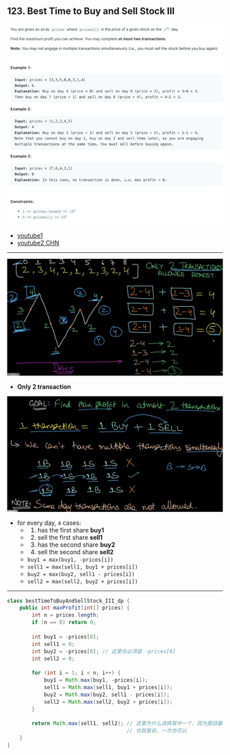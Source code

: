 ## 123. Best Time to Buy and Sell Stock III
![](img/2023-03-31-10-14-06.png)

- [youtube1](https://www.youtube.com/watch?v=37s1_xBiqH0&t=166s)
- [youtube2 CHN](https://www.youtube.com/watch?v=USEFjOtuyA4&t=706s)
---
![](img/2023-03-31-10-14-47.png)

- **Only 2 transaction**

![](img/2023-03-31-16-26-18.png)

- for every day, `4` cases:
  - 1. has the first share **buy1**
  - 2. sell the first share **sell1**
  - 3. has the second share **buy2**
  - 4. sell the second share **sell2**
  - `buy1 = max(buy1, -prices[i])`
  - `sell1 = max(sell1, buy1 + prices[i])`
  - `buy2 = max(buy2, sell1 - prices[i])`
  - `sell2 = max(sell2, buy2 + prices[i])`
---

```java
class bestTimeToBuyAndSellStock_III_dp {
    public int maxProfit(int[] prices) {
        int n = prices.length;
        if (n == 0) return 0;

        int buy1 = -prices[0];
        int sell1 = 0;
        int buy2 = -prices[0]; // 这里也必须是 -prices[0]
        int sell2 = 0;

        for (int i = 1; i < n; i++) {
            buy1 = Math.max(buy1, -prices[i]);
            sell1 = Math.max(sell1, buy1 + prices[i]);
            buy2 = Math.max(buy2, sell1 - prices[i]);
            sell2 = Math.max(sell2, buy2 + prices[i]);
        }

        return Math.max(sell1, sell2); // 这里为什么选择其中一个，因为题目最多要求at most 2 transactions
                                       // 也就是说，一次也可以
    }
}
```
